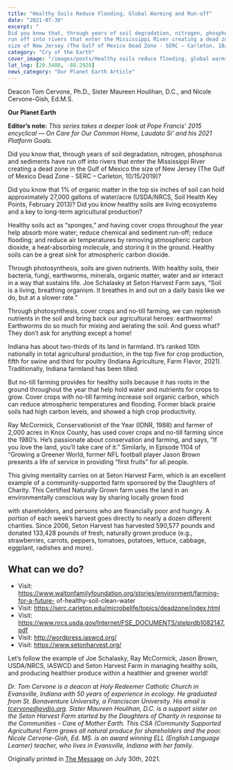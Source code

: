 ```yaml
---
title: "Healthy Soils Reduce Flooding, Global Warming and Run-off"
date: "2021-07-30"
excerpt: "
Did you know that, through years of soil degradation, nitrogen, phosphorus and sediments have
run off into rivers that enter the Mississippi River creating a dead zone in the Gulf of Mexico the
size of New Jersey (The Gulf of Mexico Dead Zone - SERC – Carleton, 10/15/2019)?"
category: "Cry of the Earth"
cover_image: "/images/posts/Healthy soils reduce flooding, global warming and run-off.jpg"
lat_lng: [29.3488, -88.2928]
news_category: "Our Planet Earth Article"
---
```


Deacon Tom Cervone, Ph.D., Sister Maureen Houlihan, D.C., and Nicole Cervone-Gish, Ed.M.S.

**Our Planet Earth**

**Editor’s note:**
_This series takes a deeper look at Pope Francis’ 2015 encyclical ― On Care for Our Common
Home, Laudato Si’ and his 2021 Platform Goals._

Did you know that, through years of soil degradation, nitrogen, phosphorus and sediments have
run off into rivers that enter the Mississippi River creating a dead zone in the Gulf of Mexico the
size of New Jersey (The Gulf of Mexico Dead Zone - SERC – Carleton, 10/15/2019)?

Did you know that 1% of organic matter in the top six inches of soil can hold approximately
27,000 gallons of water/acre (USDA/NRCS, Soil Health Key Points, February 2013)? Did you
know healthy soils are living ecosystems and a key to long-term agricultural production?

Healthy soils act as “sponges,” and having cover crops throughout the year help absorb more
water; reduce chemical and sediment run-off; reduce flooding; and reduce air temperatures by
removing atmospheric carbon dioxide, a heat-absorbing molecule, and storing it in the ground.
Healthy soils can be a great sink for atmospheric carbon dioxide.

Through photosynthesis, soils are given nutrients. With healthy soils, their bacteria, fungi,
earthworms, minerals, organic matter, water and air interact in a way that sustains life. Joe
Schalasky at Seton Harvest Farm says, “Soil is a living, breathing organism. It breathes in and
out on a daily basis like we do, but at a slower rate.”

Through photosynthesis, cover crops and no-till farming, we can replenish nutrients in the soil
and bring back our agricultural heroes: earthworms! Earthworms do so much for mixing and
aerating the soil. And guess what? They don’t ask for anything except a home!

Indiana has about two-thirds of its land in farmland. It’s ranked 10th nationally in total
agricultural production, in the top five for crop production, fifth for swine and third for poultry
(Indiana Agriculture, Farm Flavor, 2021). Traditionally, Indiana farmland has been tilled.

But no-till farming provides for healthy soils because it has roots in the ground throughout the
year that help hold water and nutrients for crops to grow. Cover crops with no-till farming
increase soil organic carbon, which can reduce atmospheric temperatures and flooding. Former
black prairie soils had high carbon levels, and showed a high crop productivity.

Ray McCormick, Conservationist of the Year (IDNR, 1988) and farmer of 2,000 acres in Knox
County, has used cover crops and no-till farming since the 1980’s. He’s passionate about
conservation and farming, and says, “If you love the land, you’ll take care of it.” Similarly, in
Episode 1104 of “Growing a Greener World, former NFL football player Jason Brown presents a
life of service in providing “first fruits” for all people.

This giving mentality carries on at Seton Harvest Farm, which is an excellent example of a
community-supported farm sponsored by the Daughters of Charity. This Certified Naturally
Grown farm uses the land in an environmentally conscious way by sharing locally grown food

with shareholders, and persons who are financially poor and hungry. A portion of each week’s
harvest goes directly to nearly a dozen different charities. Since 2006, Seton Harvest has
harvested 590,577 pounds and donated 133,428 pounds of fresh, naturally grown produce (e.g.,
strawberries, carrots, peppers, tomatoes, potatoes, lettuce, cabbage, eggplant, radishes and more).

## What can we do?

- Visit: https://www.waltonfamilyfoundation.org/stories/environment/farming-for-a-future-
  of-healthy-soil-clean-water
- Visit: https://serc.carleton.edu/microbelife/topics/deadzone/index.html
- Visit: https://www.nrcs.usda.gov/Internet/FSE_DOCUMENTS/stelprdb1082147.pdf
- Visit: http://wordpress.iaswcd.org/
- Visit: https://www.setonharvest.org/

Let’s follow the example of Joe Schalasky, Ray McCormick, Jason Brown, USDA/NRCS,
IASWCD and Seton Harvest Farm in managing healthy soils, and producing healthier produce
within a healthier and greener world!

_Dr. Tom Cervone is a deacon at Holy Redeemer Catholic Church in Evansville, Indiana with 50
years of experience in ecology. He graduated from St. Bonaventure University, a Franciscan
University. His email is tcervone@evdio.org. Sister Maureen Houlihan, D.C. is a support sister
on the Seton Harvest Farm started by the Daughters of Charity in response to the Communities -
Care of Mother Earth. This CSA (Community Supported Agriculture) Farm grows all natural
produce for shareholders and the poor. Nicole Cervone-Gish, Ed. MS. is an award winning ELL
(English Language Learner) teacher, who lives in Evansville, Indiana with her family._

Originally printed in [The Message](https://evdiomessage.org/) on July 30th, 2021.
